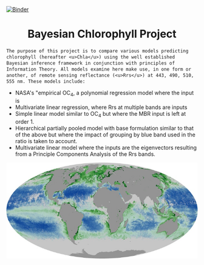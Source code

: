 [![Binder](https://mybinder.org/badge_logo.svg)](https://mybinder.org/v2/gh/madHatter106/BayesChlWriteUp/master?filepath=Step-3-1-Modeling-1.ipynb)

<h1><center>Bayesian Chlorophyll Project</center></h1>

 
    The purpose of this project is to compare various models predicting chlorophyll (hereafter <u>Chla</u>) using the well established Bayesian inference framework in conjunction with principles of Information Theory. All models examine here make use, in one form or another, of remote sensing reflectance (<u>Rrs</u>) at 443, 490, 510, 555 nm. These models include:
* NASA's "empirical OC<sub>4</sub>, a polynomial regression model where the input is 
* Multivariate linear regression, where Rrs at multiple bands are inputs
* Simple linear model similar to OC<sub>4</sub> but where the MBR input is left at order 1.
* Hierarchical partially pooled model with base formulation similar to that of the above but where the impact of grouping by blue band used in the ratio is taken to account.
* Multivariate linear model where the inputs are the eigenvectors resulting from a Principle Components Analysis of the Rrs bands.

<img src="resources/MY1DMM_CHLORA_2002-07.JPEG">
